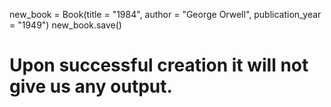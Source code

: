 new_book = Book(title = "1984", author = "George Orwell", publication_year = "1949")
new_book.save()

# Upon successful creation it will not give us any output.
